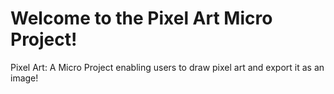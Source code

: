 # Welcome to the Pixel Art Micro Project!
Pixel Art: A Micro Project enabling users to draw pixel art and export it as an image!
